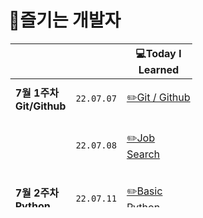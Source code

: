 # 😤즐기는 개발자

<table style="border-collapse: collapse; width: 57.7907%; height: 262px; margin: 3;">
    <thead>
        <tr>
            <th class="빈칸" style="width: 100px;">&nbsp;</th>
            <th class="빈칸" style="width: 100px;" align="center">&nbsp;</th>
            <th class="Learned" style="width: 200px;" align="center">💻Today I Learned</th>
            <th class="Record" style="width: 100px;" align="center">📝Record</th>
            <th class="Important" style="width: 100px;" align="center">🤓Learned About</th>
        </tr>
    </thead>
    <tbody>
        <tr>
            <td class="1주차" style="width: 100px;"><b>7월 1주차 Git/Github</b></td>
            <td class="date" style="width: 100px;" align="center"><code>22.07.07</code></td>
            <td class="Learned" style="width: 200px;" align="left">

[✏️Git / Github](2022.07%201%EC%A3%BC%EC%B0%A8/TIL%2007.07.md)

</td>
<td class="Record" style="width: 100px;" align="center">&nbsp;✅</td>
    <td class="Important" style="width: 100px;" align="center">&nbsp;Add, Commit, Push, Pull, Merge</td>
</tr>
<tr>
<td class="1주차" style="width: 100px;">&nbsp;</td>
<td class="date" style="width: 100px;" align="center"><code>22.07.08</code></td>
<td class="Learned" style="width: 200px;" align="left">

[✏️Job Search](./2022.07%201%EC%A3%BC%EC%B0%A8/TIL%2007.08.md)

</td>
<td class="Record" style="width: 100px;" align="center">&nbsp;✅</td>
<td class="Important" style="width: 100px;" align="center">&nbsp;What kind of developer will I be?</td>
</tr>
<tr>
<td class="2주차" style="width: 100px;"><b>7월 2주차 Python</b></td>
<td class="date" style="width: 100px;" align="center"><code>22.07.11</code></td>
<td class="Learned" style="width: 200px;" align="left">

[✏️Basic Python](./2022.07%202%EC%A3%BC%EC%B0%A8/07.11.md)

</td>
<td class="Record" style="width: 100px;" align="center">&nbsp;✅</td>
<td class="Important" style="width: 100px;" align="center">&nbsp;Code Grammar</td>
</tr>
<tr>
<td class="2주차" style="width: 100px;"></td>
<td class="date" style="width: 100px;" align="center"><code>22.07.12</code></td>
<td class="Learned" style="width: 200px;" align="left">

[✏️Jump To Python](./2022.07%202%EC%A3%BC%EC%B0%A8/07.12.md)

</td>
<td class="Record" style="width: 100px;" align="center">&nbsp;✅</td>
<td class="Important" style="width: 100px;" align="center">&nbsp;for, while, continue, break</td>
</tr>
<tr>
<td class="2주차" style="width: 100px;"></td>
<td class="date" style="width: 100px;" align="center"><code>22.07.13</code></td>
<td class="Learned" style="width: 200px;" align="left">

[✏️Python Function](./2022.07%202%EC%A3%BC%EC%B0%A8/07.13.md)

</td>
<td class="Record" style="width: 100px;" align="center">&nbsp;✅</td>
<td class="Important" style="width: 100px;" align="center">&nbsp;Function</td>
</tr>
<tr>
<td class="2주차" style="width: 100px;"></td>
<td class="date" style="width: 100px;" align="center"><code>22.07.14</code></td>
<td class="Learned" style="width: 200px;" align="left">

[✏️Python Dictionary](2022.07%202%EC%A3%BC%EC%B0%A8/07.14.md)

</td>
<td class="Record" style="width: 100px;" align="center">&nbsp;✅</td>
<td class="Important" style="width: 100px;" align="center">&nbsp;Methods, list, String, Dictionary</td>
</tr>
<tr>
<td class="2주차" style="width: 100px;"></td>
<td class="date" style="width: 100px;" align="center"><code>22.07.15</code></td>
<td class="Learned" style="width: 200px;" align="left">

[✏️Python JASON](2022.07%202%EC%A3%BC%EC%B0%A8/07.15.md)

</td>
<td class="Record" style="width: 100px;" align="center">&nbsp;✅</td>
<td class="Important" style="width: 100px;" align="center">&nbsp;import JSON, with open, dumps, loads</td>
</tr>
<tr>
<td class="3주차" style="width: 100px;"><b>7월 3주차 Python</b></td>
<td class="date" style="width: 100px;" align="center"><code>22.07.18</code></td>
<td class="Learned" style="width: 200px;" align="left">

[✏️Error Debugging](2022.07%203%EC%A3%BC%EC%B0%A8/07.18.md)

</td>
<td class="Record" style="width: 100px;" align="center">&nbsp;✅</td>
<td class="Important" style="width: 100px;" align="center">&nbsp;debugging</td>
</tr>
<tr>
<td class="3주차" style="width: 100px;"></td>
<td class="date" style="width: 100px;" align="center"><code>22.07.19</code></td>
<td class="Learned" style="width: 200px;" align="left">

[✏️Python OOP](./2022.07%203%EC%A3%BC%EC%B0%A8/07.19.md)

</td>
<td class="Record" style="width: 100px;" align="center">&nbsp;✅</td>
<td class="Important" style="width: 100px;" align="center">&nbsp;OOP, ClASS</td>
</tr>
<tr>
<td class="3주차" style="width: 100px;"></td>
<td class="date" style="width: 100px;" align="center"><code>22.07.20</code></td>
<td class="Learned" style="width: 200px;" align="left">

[✏️Python SW Academy](./2022.07%203%EC%A3%BC%EC%B0%A8/07.20.md)

</td>
<td class="Record" style="width: 100px;" align="center">&nbsp;✅</td>
<td class="Important" style="width: 100px;" align="center">&nbsp;CodingTest</td>
</tr>
<tr>
<td class="3주차" style="width: 100px;"></td>
<td class="date" style="width: 100px;" align="center"><code>22.07.21</code></td>
<td class="Learned" style="width: 200px;" align="left">

[✏️Python Module](./2022.07%203%EC%A3%BC%EC%B0%A8/07.21.md)

</td>
<td class="Record" style="width: 100px;" align="center">&nbsp;✅</td>
<td class="Important" style="width: 100px;" align="center">&nbsp;Module</td>
</tr>
<tr>
<td class="3주차" style="width: 100px;"></td>
<td class="date" style="width: 100px;" align="center"><code>22.07.22</code></td>
<td class="Learned" style="width: 200px;" align="left">

[✏️Python API](./2022.07%203%EC%A3%BC%EC%B0%A8/07.22.md)

</td>
<td class="Record" style="width: 100px;" align="center">&nbsp;✅</td>
<td class="Important" style="width: 100px;" align="center">&nbsp;API</td>
</tr>
<tr>
<td class="3주차" style="width: 100px;"><b>7월 4주차 Algorithm</b></td>
<td class="date" style="width: 100px;" align="center"><code>22.07.25</code></td>
<td class="Learned" style="width: 200px;" align="left">

[✏️Algorithm / Code Review](./2022.07%204%EC%A3%BC%EC%B0%A8/07.25.md)

</td>
<td class="Record" style="width: 100px;" align="center">&nbsp;✅</td>
<td class="Important" style="width: 100px;" align="center">&nbsp;Algorithm - Reveiw</td>
</tr>
<td class="4주차" style="width: 100px;"></td>
<td class="date" style="width: 100px;" align="center"><code>22.07.26</code></td>
<td class="Learned" style="width: 200px;" align="left">

[✏️Time Complexity](./2022.07%204%EC%A3%BC%EC%B0%A8/07.26.md)

</td>
<td class="Record" style="width: 100px;" align="center">&nbsp;✅</td>
<td class="Important" style="width: 100px;" align="center">&nbsp;Algorithm - Time Complexity</td>
</tr>
<td class="4주차" style="width: 100px;"></td>
<td class="date" style="width: 100px;" align="center"><code>22.07.27</code></td>
<td class="Learned" style="width: 200px;" align="left">

[✏️Algorithm / Code Review](./2022.07%204%EC%A3%BC%EC%B0%A8/07.27.md)

</td>
<td class="Record" style="width: 100px;" align="center">&nbsp;✅</td>
<td class="Important" style="width: 100px;" align="center">&nbsp;Algorithm - Reveiw</td>
</tr>
<td class="4주차" style="width: 100px;"></td>
<td class="date" style="width: 100px;" align="center"><code>22.07.28</code></td>
<td class="Learned" style="width: 200px;" align="left">

[✏️Algorithm / Code Reveiw](./2022.07%204%EC%A3%BC%EC%B0%A8/07.28.md)

</td>
<td class="Record" style="width: 100px;" align="center">&nbsp;✅</td>
<td class="Important" style="width: 100px;" align="center">&nbsp;Algorithm - Reveiw</td>
</tr>
<td class="4주차" style="width: 100px;"></td>
<td class="date" style="width: 100px;" align="center"><code>22.07.29</code></td>
<td class="Learned" style="width: 200px;" align="left">

[✏️Algorithm / Coding Test](./2022.07%204%EC%A3%BC%EC%B0%A8/07.29.md)

</td>
<td class="Record" style="width: 100px;" align="center">&nbsp;✅</td>
<td class="Important" style="width: 100px;" align="center">&nbsp;Algorithm - Test</td>
</tr>
<td class="1주차" style="width: 100px;"><b>8월 1주차 Algorithm</b></td>
<td class="date" style="width: 100px;" align="center"><code>22.08.01</code></td>
<td class="Learned" style="width: 200px;" align="left">

[✏️Algorithm](./2022.08%201%EC%A3%BC%EC%B0%A8/08.01.md)

</td>
<td class="Record" style="width: 100px;" align="center">&nbsp;✅</td>
<td class="Important" style="width: 100px;" align="center">&nbsp;Data Structure</td>
</tr>
<td class="1주차" style="width: 100px;"></td>
<td class="date" style="width: 100px;" align="center"><code>22.08.02</code></td>
<td class="Learned" style="width: 200px;" align="left">

[✏️Algorithm](./2022.08%201%EC%A3%BC%EC%B0%A8/08.02.md)

</td>
<td class="Record" style="width: 100px;" align="center">&nbsp;✅</td>
<td class="Important" style="width: 100px;" align="center">&nbsp;Data Structure</td>
</tr>
<td class="1주차" style="width: 100px;"></td>
<td class="date" style="width: 100px;" align="center"><code>22.08.03</code></td>
<td class="Learned" style="width: 200px;" align="left">

[✏️Algorithm](./2022.08%201%EC%A3%BC%EC%B0%A8/08.03.md)

</td>
<td class="Record" style="width: 100px;" align="center">&nbsp;✅</td>
<td class="Important" style="width: 100px;" align="center">&nbsp;Data Structure</td>
</tr>
<td class="1주차" style="width: 100px;"></td>
<td class="date" style="width: 100px;" align="center"><code>22.08.04</code></td>
<td class="Learned" style="width: 200px;" align="left">

[✏️Algorithm](./2022.08%201%EC%A3%BC%EC%B0%A8/08.04.md)

</td>
<td class="Record" style="width: 100px;" align="center">&nbsp;✅</td>
<td class="Important" style="width: 100px;" align="center">&nbsp;Data Structure</td>
</tr>
<td class="1주차" style="width: 100px;"><b>8월 2주차 Algorithm</b></td>
<td class="date" style="width: 100px;" align="center"><code>22.08.08</code></td>
<td class="Learned" style="width: 200px;" align="left">

[✏️Algorithm](./2022.08%202%EC%A3%BC%EC%B0%A8/08.08.md)

</td>
<td class="Record" style="width: 100px;" align="center">&nbsp;✅</td>
<td class="Important" style="width: 100px;" align="center">&nbsp;Delta Search</td>
</tr>
<td class="1주차" style="width: 100px;"></td>
<td class="date" style="width: 100px;" align="center"><code>22.08.09</code></td>
<td class="Learned" style="width: 200px;" align="left">

[✏️Algorithm](./2022.08%202%EC%A3%BC%EC%B0%A8/08.09.md)

</td>
<td class="Record" style="width: 100px;" align="center">&nbsp;✅</td>
<td class="Important" style="width: 100px;" align="center">&nbsp;Undirected graph, Directed graph</td>
</tr>
<td class="1주차" style="width: 100px;"></td>
<td class="date" style="width: 100px;" align="center"><code>22.08.10</code></td>
<td class="Learned" style="width: 200px;" align="left">

[✏️Algorithm](./2022.08%202%EC%A3%BC%EC%B0%A8/08.10.md)

</td>
<td class="Record" style="width: 100px;" align="center">&nbsp;✅</td>
<td class="Important" style="width: 100px;" align="center">&nbsp;DFS, BFS</td>
</tr>
<td class="1주차" style="width: 100px;"></td>
<td class="date" style="width: 100px;" align="center"><code>22.08.11</code></td>
<td class="Learned" style="width: 200px;" align="left">

[✏️Algorithm](./2022.08%202%EC%A3%BC%EC%B0%A8/08.11.md)

</td>
<td class="Record" style="width: 100px;" align="center">&nbsp;✅</td>
<td class="Important" style="width: 100px;" align="center">&nbsp;DFS, BFS</td>
</tr>
<td class="3주차" style="width: 100px;"><b>8월 3주차 Data Base</b></td>
    <td class="date" style="width: 100px;" align="center"><code>22.08.16</code></td>
    <td class="Learned" style="width: 200px;" align="left">

[✏️SQLite3](./2022.08%203%EC%A3%BC%EC%B0%A8/08.16.md)

</td>
    <td class="Record" style="width: 100px;" align="center">&nbsp;✅</td>
    <td class="Important" style="width: 100px;" align="center">&nbsp;CRUD(Create Read Update Delete)</td>
</tr>
<td class="3주차" style="width: 100px;"></td>
    <td class="date" style="width: 100px;" align="center"><code>22.08.17</code></td>
    <td class="Learned" style="width: 200px;" align="left">

[✏️SQLite3](./2022.08%203%EC%A3%BC%EC%B0%A8/08.17.md)

</td>
    <td class="Record" style="width: 100px;" align="center">&nbsp;✅</td>
    <td class="Important" style="width: 100px;" align="center">&nbsp;WHERE, ORDER BY</td>
</tr>
<td class="3주차" style="width: 100px;"></td>
    <td class="date" style="width: 100px;" align="center"><code>22.08.18</code></td>
    <td class="Learned" style="width: 200px;" align="left">

[✏️SQLite3](./2022.08%203%EC%A3%BC%EC%B0%A8/08.18.md)

</td>
    <td class="Record" style="width: 100px;" align="center">&nbsp;✅</td>
    <td class="Important" style="width: 100px;" align="center">&nbsp;GROUP BY, ALTER TABLE, HAVING</td>
</tr>
<td class="3주차" style="width: 100px;"></td>
    <td class="date" style="width: 100px;" align="center"><code>22.08.19</code></td>
    <td class="Learned" style="width: 200px;" align="left">

[✏️SQLite3](./2022.08%203%EC%A3%BC%EC%B0%A8/08.19.md)

</td>
    <td class="Record" style="width: 100px;" align="center">&nbsp;✅</td>
    <td class="Important" style="width: 100px;" align="center">&nbsp;CASE, WHEN</td>
</tr>
<td class="3주차" style="width: 100px;"><b>8월 4주차 Data Base</b></td>
    <td class="date" style="width: 100px;" align="center"><code>22.08.22</code></td>
    <td class="Learned" style="width: 200px;" align="left">

[✏️SQLite3](./2022.08%204%EC%A3%BC%EC%B0%A8/08.22.md)

</td>
    <td class="Record" style="width: 100px;" align="center">&nbsp;✅</td>
    <td class="Important" style="width: 100px;" align="center">&nbsp;INNER JOIN,
OUTER JOIN, CROSS JOIN</td>
</tr>
<td class="3주차" style="width: 100px;"></td>
    <td class="date" style="width: 100px;" align="center"><code>22.08.23</code></td>
    <td class="Learned" style="width: 200px;" align="left">

[✏️Modeling](./2022.08%204%EC%A3%BC%EC%B0%A8/08.23.md)

</td>
    <td class="Record" style="width: 100px;" align="center">&nbsp;✅</td>
    <td class="Important" style="width: 100px;" align="center">&nbsp;ERD</td>
</tr>
<td class="3주차" style="width: 100px;"></td>
    <td class="date" style="width: 100px;" align="center"><code>22.08.24</code></td>
    <td class="Learned" style="width: 200px;" align="left">

[✏️ORM](./2022.08%204%EC%A3%BC%EC%B0%A8/08.24.md)

</td>
    <td class="Record" style="width: 100px;" align="center">&nbsp;✅</td>
    <td class="Important" style="width: 100px;" align="center">&nbsp;Create, Read, Update, Delete </td>
</tr>
<td class="3주차" style="width: 100px;"></td>
    <td class="date" style="width: 100px;" align="center"><code>22.08.25</code></td>
    <td class="Learned" style="width: 200px;" align="left">

[✏️Django](./2022.08%204%EC%A3%BC%EC%B0%A8/08.25.md)

</td>
    <td class="Record" style="width: 100px;" align="center">&nbsp;✅</td>
    <td class="Important" style="width: 100px;" align="center">&nbsp;Create, Read, Update, Delete </td>
</tr>
<td class="3주차" style="width: 100px;"></td>
    <td class="date" style="width: 100px;" align="center"><code>22.08.26</code></td>
    <td class="Learned" style="width: 200px;" align="left">

[✏️CodingTest](./2022.08%204%EC%A3%BC%EC%B0%A8/08.26.md)

</td>
    <td class="Record" style="width: 100px;" align="center">&nbsp;✅</td>
    <td class="Important" style="width: 100px;" align="center">&nbsp;CodingTest </td>
</tr>
<td class="3주차" style="width: 100px;"><b>8월 5주차 Web basic</b></td>
    <td class="date" style="width: 100px;" align="center"><code>22.08.29</code></td>
    <td class="Learned" style="width: 200px;" align="left">

[✏️HTML/CSS](2022.08%205%EC%A3%BC%EC%B0%A8/08.29.md)

</td>
    <td class="Record" style="width: 100px;" align="center">&nbsp;✅</td>
    <td class="Important" style="width: 100px;" align="center">&nbsp;HTML/CSS</td>
</tr>
<td class="3주차" style="width: 100px;"></td>
    <td class="date" style="width: 100px;" align="center"><code>22.08.30</code></td>
    <td class="Learned" style="width: 200px;" align="left">

[✏️CSS](2022.08%205%EC%A3%BC%EC%B0%A8/08.30.md)

</td>
    <td class="Record" style="width: 100px;" align="center">&nbsp;✅</td>
    <td class="Important" style="width: 100px;" align="center">&nbsp; CSS </td>
</tr>
<td class="3주차" style="width: 100px;"></td>
    <td class="date" style="width: 100px;" align="center"><code>22.08.31</code></td>
    <td class="Learned" style="width: 200px;" align="left">

[✏️CSS/Flex](2022.08%205%EC%A3%BC%EC%B0%A8/08.31.md)

</td>
    <td class="Record" style="width: 100px;" align="center">&nbsp;✅</td>
    <td class="Important" style="width: 100px;" align="center">&nbsp; Flex </td>
</tr>
<td class="3주차" style="width: 100px;"></td>
    <td class="date" style="width: 100px;" align="center"><code>22.09.01</code></td>
    <td class="Learned" style="width: 200px;" align="left">

[✏️CSS/Flex](/2022.08%205%EC%A3%BC%EC%B0%A8/09.01.md)

</td>
    <td class="Record" style="width: 100px;" align="center">&nbsp;✅</td>
    <td class="Important" style="width: 100px;" align="center">&nbsp; Flex Practice </td>
</tr>
<td class="3주차" style="width: 100px;"></td>
    <td class="date" style="width: 100px;" align="center"><code>22.09.02</code></td>
    <td class="Learned" style="width: 200px;" align="left">

[✏️Pair Programming](/2022.08%205%EC%A3%BC%EC%B0%A8/09.02.md)

</td>
    <td class="Record" style="width: 100px;" align="center">&nbsp;✅</td>
    <td class="Important" style="width: 100px;" align="center">&nbsp; Pair Programming </td>
</tr>
<td class="1주차" style="width: 100px;"><b>9월 1주차 Web</b></td>
    <td class="date" style="width: 100px;" align="center"><code>22.09.05</code></td>
    <td class="Learned" style="width: 200px;" align="left">

[✏️Bootstrap](./2022.09%201%EC%A3%BC%EC%B0%A8/09.05.md)

</td>
    <td class="Record" style="width: 100px;" align="center">&nbsp;✅</td>
    <td class="Important" style="width: 100px;" align="center">&nbsp;Bootstrap</td>
</tr>
<td class="1주차" style="width: 100px;"></td>
    <td class="date" style="width: 100px;" align="center"><code>22.09.06</code></td>
    <td class="Learned" style="width: 200px;" align="left">

[✏️Bootstrap](/2022.09%201%EC%A3%BC%EC%B0%A8/09.06.md)

</td>
    <td class="Record" style="width: 100px;" align="center">&nbsp;✅</td>
    <td class="Important" style="width: 100px;" align="center">&nbsp; Bootstrap </td>
</tr>
<td class="1주차" style="width: 100px;"></td>
    <td class="date" style="width: 100px;" align="center"><code>22.09.07</code></td>
    <td class="Learned" style="width: 200px;" align="left">

[✏️Bootstrap Grid](/2022.09%201%EC%A3%BC%EC%B0%A8/09.07.md)

</td>
    <td class="Record" style="width: 100px;" align="center">&nbsp;✅</td>
    <td class="Important" style="width: 100px;" align="center">&nbsp; Bootstrap Grid System</td>
</tr>
<td class="2주차" style="width: 100px;"><b>9월 2주차 Web</b></td>
    <td class="date" style="width: 100px;" align="center"><code>22.09.13</code></td>
    <td class="Learned" style="width: 200px;" align="left">

[✏️Wep Project](./2022.09%202%EC%A3%BC%EC%B0%A8/09.13.md)

</td>
    <td class="Record" style="width: 100px;" align="center">&nbsp;✅</td>
    <td class="Important" style="width: 100px;" align="center">&nbsp;Pair Programming</td>
</tr>
<td class="2주차" style="width: 100px;"></td>
    <td class="date" style="width: 100px;" align="center"><code>22.09.14</code></td>
    <td class="Learned" style="width: 200px;" align="left">

[✏️Wep Project](./2022.09%202%EC%A3%BC%EC%B0%A8/09.14.md)

</td>
    <td class="Record" style="width: 100px;" align="center">&nbsp;✅</td>
    <td class="Important" style="width: 100px;" align="center">&nbsp;Pair Programming</td>
</tr>
<td class="2주차" style="width: 100px;"></td>
    <td class="date" style="width: 100px;" align="center"><code>22.09.15</code></td>
    <td class="Learned" style="width: 200px;" align="left">

[✏️JavaScript](./2022.09%202%EC%A3%BC%EC%B0%A8/09.15.md)

</td>
    <td class="Record" style="width: 100px;" align="center">&nbsp;✅</td>
    <td class="Important" style="width: 100px;" align="center">&nbsp;MDN JavaScript Docs</td>
</tr>
<td class="2주차" style="width: 100px;"></td>
    <td class="date" style="width: 100px;" align="center"><code>22.09.16</code></td>
    <td class="Learned" style="width: 200px;" align="left">

[✏️JavaScript](./2022.09%202%EC%A3%BC%EC%B0%A8/09.16.md)

</td>
    <td class="Record" style="width: 100px;" align="center">&nbsp;✅</td>
    <td class="Important" style="width: 100px;" align="center">&nbsp;Arrow function, addEventListener</td>
</tr>
<td class="3주차" style="width: 100px;"><b>9월 3주차 JS</b></td>
    <td class="date" style="width: 100px;" align="center"><code>22.09.19</code></td>
    <td class="Learned" style="width: 200px;" align="left">

[✏️JS Event](./2022.09%203%EC%A3%BC%EC%B0%A8/09.19.md)

</td>
    <td class="Record" style="width: 100px;" align="center">&nbsp;✅</td>
    <td class="Important" style="width: 100px;" align="center">&nbsp;Event</td>
</tr>
<td class="3주차" style="width: 100px;"></td>
    <td class="date" style="width: 100px;" align="center"><code>22.09.20</code></td>
    <td class="Learned" style="width: 200px;" align="left">

[✏️React](./2022.09%203%EC%A3%BC%EC%B0%A8/09.20.md)

</td>
    <td class="Record" style="width: 100px;" align="center">&nbsp;✅</td>
    <td class="Important" style="width: 100px;" align="center">&nbsp;React Component</td>
</tr>
<td class="3주차" style="width: 100px;"></td>
    <td class="date" style="width: 100px;" align="center"><code>22.09.21</code></td>
    <td class="Learned" style="width: 200px;" align="left">

[✏️Django + React](./2022.09%203%EC%A3%BC%EC%B0%A8/09.21.md)

</td>
    <td class="Record" style="width: 100px;" align="center">&nbsp;✅</td>
    <td class="Important" style="width: 100px;" align="center">&nbsp;Django, React lifeCycle</td>
</tr>
<td class="3주차" style="width: 100px;"></td>
    <td class="date" style="width: 100px;" align="center"><code>22.09.22</code></td>
    <td class="Learned" style="width: 200px;" align="left">

[✏️Django](./2022.09%203%EC%A3%BC%EC%B0%A8/09.22.md)

</td>
    <td class="Record" style="width: 100px;" align="center">&nbsp;✅</td>
    <td class="Important" style="width: 100px;" align="center">&nbsp;Urls, views 구현</td>
</tr>
<td class="3주차" style="width: 100px;"></td>
    <td class="date" style="width: 100px;" align="center"><code>22.09.23</code></td>
    <td class="Learned" style="width: 200px;" align="left">

[✏️React Ref](./2022.09%203%EC%A3%BC%EC%B0%A8/09.23.md)

</td>
    <td class="Record" style="width: 100px;" align="center">&nbsp;✅</td>
    <td class="Important" style="width: 100px;" align="center">&nbsp;Ref, DOM 조작</td>
</tr>
<td class="3주차" style="width: 100px;"></td>
    <td class="date" style="width: 100px;" align="center"><code>22.09.24</code></td>
    <td class="Learned" style="width: 200px;" align="left">

[✏️React component](./2022.09%203%EC%A3%BC%EC%B0%A8/09.24.md)

</td>
    <td class="Record" style="width: 100px;" align="center">&nbsp;✅</td>
    <td class="Important" style="width: 100px;" align="center">&nbsp;상속, 합성</td>
</tr>
<td class="4주차" style="width: 100px;"><b>9월 4주차 Django</b></td>
    <td class="date" style="width: 100px;" align="center"><code>22.09.26</code></td>
    <td class="Learned" style="width: 200px;" align="left">

[✏️Django path](./2022.09%204%EC%A3%BC%EC%B0%A8/09.26.md)

</td>
    <td class="Record" style="width: 100px;" align="center">&nbsp;✅</td>
    <td class="Important" style="width: 100px;" align="center">&nbsp;path, render, context, {{ }}</td>
</tr>
<td class="3주차" style="width: 100px;"></td>
    <td class="date" style="width: 100px;" align="center"><code>22.09.27</code></td>
    <td class="Learned" style="width: 200px;" align="left">

[✏️Django ORM](./2022.09%204%EC%A3%BC%EC%B0%A8/09.27.md)

</td>
    <td class="Record" style="width: 100px;" align="center">&nbsp;✅</td>
    <td class="Important" style="width: 100px;" align="center">&nbsp;ORM</td>
</tr>
<td class="3주차" style="width: 100px;"></td>
    <td class="date" style="width: 100px;" align="center"><code>22.09.28</code></td>
    <td class="Learned" style="width: 200px;" align="left">

[✏️Django URLs](./2022.09%204%EC%A3%BC%EC%B0%A8/09.28.md)

</td>
    <td class="Record" style="width: 100px;" align="center">&nbsp;✅</td>
    <td class="Important" style="width: 100px;" align="center">&nbsp;URL patterns</td>
</tr>
<td class="4주차" style="width: 100px;"></td>
    <td class="date" style="width: 100px;" align="center"><code>22.09.29</code></td>
    <td class="Learned" style="width: 200px;" align="left">

[✏️Django CRUD](./2022.09%204%EC%A3%BC%EC%B0%A8/09.29.md)

</td>
    <td class="Record" style="width: 100px;" align="center">&nbsp;✅</td>
    <td class="Important" style="width: 100px;" align="center">&nbsp;CRUD 구현</td>
</tr>
<td class="1주차" style="width: 100px;"><b>10월 1주차 Django</b></td>
    <td class="date" style="width: 100px;" align="center"><code>22.10.04</code></td>
    <td class="Learned" style="width: 200px;" align="left">

[✏️Django CURD](./2022.10%201%EC%A3%BC%EC%B0%A8/10.04.md)

</td>
    <td class="Record" style="width: 100px;" align="center">&nbsp;✅</td>
    <td class="Important" style="width: 100px;" align="center">&nbsp;CRUD 연습</td>
</tr>
<td class="4주차" style="width: 100px;"></td>
    <td class="date" style="width: 100px;" align="center"><code>22.10.05</code></td>
    <td class="Learned" style="width: 200px;" align="left">

[✏️Django CRUD](./2022.10%201%EC%A3%BC%EC%B0%A8/10.05.md)

</td>
    <td class="Record" style="width: 100px;" align="center">&nbsp;✅</td>
    <td class="Important" style="width: 100px;" align="center">&nbsp;CRUD data조작</td>
</tr>
<td class="4주차" style="width: 100px;"></td>
    <td class="date" style="width: 100px;" align="center"><code>22.10.06</code></td>
    <td class="Learned" style="width: 200px;" align="left">

[✏️Django](./2022.10%201%EC%A3%BC%EC%B0%A8/10.06.md)

</td>
    <td class="Record" style="width: 100px;" align="center">&nbsp;✅</td>
    <td class="Important" style="width: 100px;" align="center">&nbsp;Django admin, Django Bootstrap5</td>
</tr>
<td class="4주차" style="width: 100px;">10월 2주차 Django</td>
    <td class="date" style="width: 100px;" align="center"><code>22.10.11</code></td>
    <td class="Learned" style="width: 200px;" align="left">

[✏️Django Doc](./2022.10%202%EC%A3%BC%EC%B0%A8/10.11.md)

</td>
    <td class="Record" style="width: 100px;" align="center">&nbsp;✅</td>
    <td class="Important" style="width: 100px;" align="center">&nbsp;Django User create</td>
</tr>
<td class="1주차" style="width: 100px;"></td>
    <td class="date" style="width: 100px;" align="center"><code>22.10.12</code></td>
    <td class="Learned" style="width: 200px;" align="left">

[✏️Django SignUp](./2022.10%202%EC%A3%BC%EC%B0%A8/10.12.md)

</td>
    <td class="Record" style="width: 100px;" align="center">&nbsp;✅</td>
    <td class="Important" style="width: 100px;" align="center">&nbsp;Django SignUp</td>
</tr>
